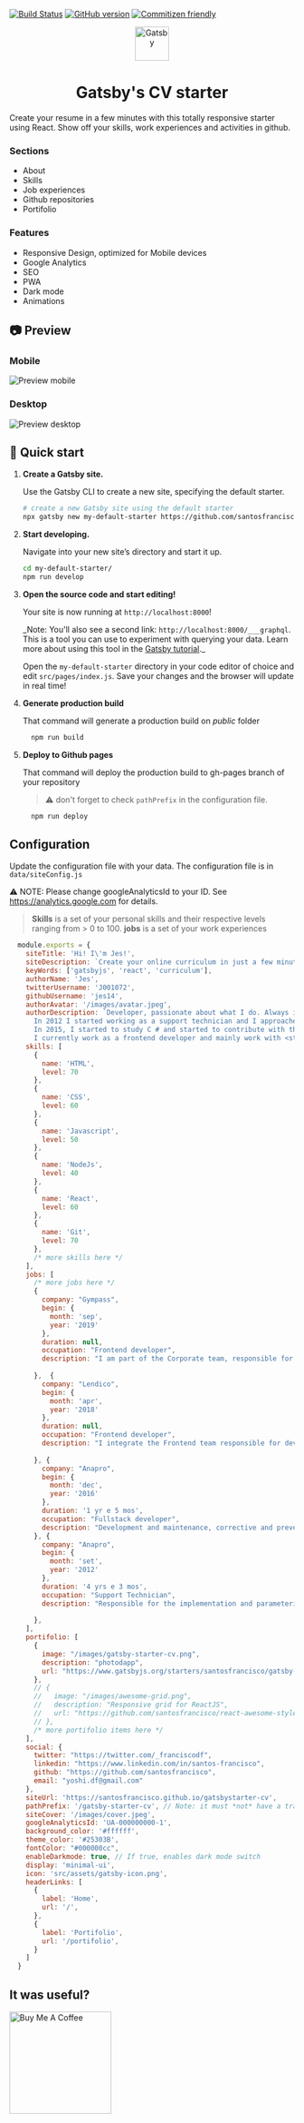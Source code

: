 [![Build Status](https://travis-ci.org/santosfrancisco/gatsby-starter-cv.svg?branch=master)](https://travis-ci.org/santosfrancisco/gatsby-starter-cv)
[![GitHub version](https://badge.fury.io/gh/santosfrancisco%2Fgatsby-starter-cv.svg)](https://badge.fury.io/gh/santosfrancisco%2Fgatsby-starter-cv)
[![Commitizen friendly](https://img.shields.io/badge/commitizen-friendly-brightgreen.svg)](http://commitizen.github.io/cz-cli/)

<p align="center">
  <a href="https://www.gatsbyjs.org">
    <img alt="Gatsby" src="https://www.gatsbyjs.org/monogram.svg" width="60" />
  </a>
</p>
<h1 align="center">
  Gatsby's CV starter
</h1>

Create your resume in a few minutes with this totally responsive starter using React. Show off your skills, work experiences and activities in github.

### Sections
- About
- Skills
- Job experiences
- Github repositories
- Portifolio

### Features
- Responsive Design, optimized for Mobile devices
- Google Analytics
- SEO
- PWA
- Dark mode
- Animations

## 📷 Preview

### Mobile

![Preview mobile](./preview-mobile.gif)

### Desktop

![Preview desktop](./preview-desktop.gif)

## 🚀 Quick start

1.  **Create a Gatsby site.**

    Use the Gatsby CLI to create a new site, specifying the default starter.

    ```sh
    # create a new Gatsby site using the default starter
    npx gatsby new my-default-starter https://github.com/santosfrancisco/gatsby-starter-cv
    ```

2.  **Start developing.**

    Navigate into your new site’s directory and start it up.

    ```sh
    cd my-default-starter/
    npm run develop
    ```

3.  **Open the source code and start editing!**

    Your site is now running at `http://localhost:8000`!

    \_Note: You'll also see a second link: `http://localhost:8000/___graphql`. This is a tool you can use to experiment with querying your data. Learn more about using this tool in the [Gatsby tutorial](https://www.gatsbyjs.org/tutorial/part-five/#introducing-graphiql).\_

    Open the `my-default-starter` directory in your code editor of choice and edit `src/pages/index.js`. Save your changes and the browser will update in real time!

4. **Generate production build**

    That command will generate a production build on _public_ folder
    ```sh
      npm run build
    ```

5. **Deploy to Github pages**

    That command will deploy the production build to gh-pages branch of your repository
    > ⚠️ don't forget to check `pathPrefix` in the configuration file.


    ```sh
      npm run deploy
    ```

## Configuration

Update the configuration file with your data. The configuration file is in ```data/siteConfig.js```

:warning: NOTE: Please change googleAnalyticsId to your ID.  See https://analytics.google.com for details.

> **Skills** is a set of your personal skills and their respective levels ranging from > 0 to 100.
> **jobs** is a set of your work experiences

```js
  module.exports = {
    siteTitle: 'Hi! I\'m Jes!',
    siteDescription: `Create your online curriculum in just a few minutes with this starter`,
    keyWords: ['gatsbyjs', 'react', 'curriculum'],
    authorName: 'Jes',
    twitterUsername: 'J001072',
    githubUsername: 'jes14',
    authorAvatar: '/images/avatar.jpeg',
    authorDescription: `Developer, passionate about what I do. Always interested in how the sites were made, I started to study HTML by hobby. <br />
      In 2012 I started working as a support technician and I approached the developers.
      In 2015, I started to study C # and started to contribute with the team giving maintenance in an application in C # and .NET. <br />
      I currently work as a frontend developer and mainly work with <strong>Javascript, NodeJS e React.</strong>`,
    skills: [
      {
        name: 'HTML',
        level: 70
      },
      {
        name: 'CSS',
        level: 60
      },
      {
        name: 'Javascript',
        level: 50
      },
      {
        name: 'NodeJs',
        level: 40
      },
      {
        name: 'React',
        level: 60
      },
      {
        name: 'Git',
        level: 70
      },
      /* more skills here */
    ],
    jobs: [
      /* more jobs here */
      {
        company: "Gympass",
        begin: {
          month: 'sep',
          year: '2019'
        },
        duration: null,
        occupation: "Frontend developer",
        description: "I am part of the Corporate team, responsible for the development and maintenance of the employee management platform, giving more and more autonomy to partner companies."
    
      },  {
        company: "Lendico",
        begin: {
          month: 'apr',
          year: '2018'
        },
        duration: null,
        occupation: "Frontend developer",
        description: "I integrate the Frontend team responsible for developing and maintaining the online lending platform."
    
      }, {
        company: "Anapro",
        begin: {
          month: 'dec',
          year: '2016'
        },
        duration: '1 yr e 5 mos',
        occupation: "Fullstack developer",
        description: "Development and maintenance, corrective and preventive, of web applications for the real estate market."
      }, {
        company: "Anapro",
        begin: {
          month: 'set',
          year: '2012'
        },
        duration: '4 yrs e 3 mos',
        occupation: "Support Technician",
        description: "Responsible for the implementation and parameterization of the system, training and customer support. Acting also in person in real estate launches guaranteeing the success and good use of the tool."
    
      },
    ],
    portifolio: [
      {
        image: "/images/gatsby-starter-cv.png",
        description: "photodapp",
        url: "https://www.gatsbyjs.org/starters/santosfrancisco/gatsby-starter-cv/"
      },
      // {
      //   image: "/images/awesome-grid.png",
      //   description: "Responsive grid for ReactJS",
      //   url: "https://github.com/santosfrancisco/react-awesome-styled-grid"
      // },
      /* more portifolio items here */
    ],
    social: {
      twitter: "https://twitter.com/_franciscodf",
      linkedin: "https://www.linkedin.com/in/santos-francisco",
      github: "https://github.com/santosfrancisco",
      email: "yoshi.df@gmail.com"
    },
    siteUrl: 'https://santosfrancisco.github.io/gatsbystarter-cv',
    pathPrefix: '/gatsby-starter-cv', // Note: it must *not* have a trailing slash.
    siteCover: '/images/cover.jpeg',
    googleAnalyticsId: 'UA-000000000-1',
    background_color: '#ffffff',
    theme_color: '#25303B',
    fontColor: "#000000cc",
    enableDarkmode: true, // If true, enables dark mode switch
    display: 'minimal-ui',
    icon: 'src/assets/gatsby-icon.png',
    headerLinks: [
      {
        label: 'Home',
        url: '/',
      },
      {
        label: 'Portifolio',
        url: '/portifolio',
      }
    ]
  }

```

## It was useful?

<a href="https://www.buymeacoffee.com/santosfrancisco" target="_blank"><img src="https://cdn.buymeacoffee.com/buttons/default-blue.png" alt="Buy Me A Coffee" width="180px" ></a>
